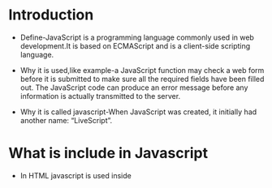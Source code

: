 # Introduction
* Define-JavaScript is a programming language commonly used in web development.It is based on ECMAScript and is a client-side scripting language.

* Why it is used,like example-a JavaScript function may check a web form before it is submitted to make sure all the required fields have been filled out. The JavaScript code can produce an error message before any information is actually transmitted to the server.

* Why it is called javascript-When JavaScript was created, it initially had another name: “LiveScript”.

# What is include in Javascript
 * In HTML javascript is used inside <script> tag.
  
 * A JavaScript program is a list of programming statements.JavaScript statements are composed of:Values, Operators, Expressions, Keywords, and Comments.

 **Javascript variables** 
 * JavaScript variables are containers for storing data values.
 * ex:
  ```
  var x = 5;
  var y = 6;
  var z = x + y;
 ```
 **Javascript operators**
 
    * Assignment operator -+,=,....
    * Arithmetic operator -+,-,*,...
    * String operator- '+' operator to concate the strings.
    * Comparison operator - ==,>,<...
    * logical operator-&&,!,
    * Bitwise operator-&,~,..
 
 
 
 **Javascript datatypes**
  * There are two types of data types in JavaScript. Primitive data type and Non-primitive (reference) data type.
  * This are primitive datatypes.
    Types               | Description
    --------------------|----------------
    String	            |represents sequence of characters e.g. "helo"
    Number	            | represents numeric values e.g. 100
    Boolean             |	represents boolean value either false or true
    Undefined	          |represents undefined value
    Null	              |represents null i.e. no value at all
    
  **Javascript loops**
  
   * 1.while 
   
   * 2.for 
   
   * 3.do-while 
    
   * The while loop has the following syntax:
    
     ```
     while (condition)
     {
     // code
     // so-called "loop body"
     }
     ```
    
     
   * The do -while loop has syntax:
    
     ```
     do {
     // loop body
      }  while (condition)   
     ```
    
   * The for loop has syntax:
     
      ```
      for (begin; condition; step) {
      // ... loop body ...
      }  
      ```
   
   **Javascript  statements**
    
    * if-else
    
    * switch
    
  # Javascript fundamentals
   **Interaction: alert, prompt, confirm**
   
    * ALERT=alert(" ");
    * It shows a message and waits for the user to press “OK”.
    
    * PROMPT=prompt("msg");
    * It shows a modal window with a text message, an input field for the visitor, and the buttons OK/Cancel.
    

    * CONFIRM= result=confirm(question);
    * The function confirm shows a modal window with a question and two buttons: OK and Cancel.
   
